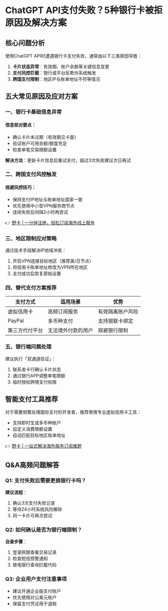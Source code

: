 # ChatGPT API支付失败？5种银行卡被拒原因及解决方案

## 核心问题分析
使用ChatGPT API时遭遇银行卡支付失败，通常由以下三类原因导致：
1. **卡片状态异常**：有效期、账户余额等关键信息变更
2. **支付风控拦截**：银行或平台反欺诈系统触发
3. **跨国支付限制**：地区IP与账单地址不符等情况

## 五大常见原因及应对方案

### 一、银行卡基础信息异常
#### 信息核对要点：
- 确认卡片未过期（有效期见卡面）
- 验证账户可用余额/额度充足
- 检查单笔交易限额设置

**解决方法**：更新卡片信息后重试支付，超过3次失败建议次日再试

### 二、跨国支付风控触发
#### 规避风控技巧：
- 保持支付IP地址与账单地址国家一致
- 优先使用中小型VPN服务商节点
- 连续失败后间隔2小时再尝试

👉 [野卡 | 一分钟注册，轻松订阅海外线上服务](https://bbtdd.com/yeka)

### 三、地区限制应对策略
通过技术手段解决IP地域冲突：
1. 开启VPN连接目标地区（推荐美/日节点）
2. 将信用卡账单地址修改为VPN所在地区
3. 支付成功后恢复原始设置

### 四、替代支付方案推荐
| 支付方式       | 适用场景                | 优势               |
|----------------|-------------------------|--------------------|
| 虚拟信用卡     | 高频订阅服务            | 有效隔离账户风险   |
| PayPal         | 多币种支付              | 支持银联卡绑定     |
| 第三方代付平台 | 无法境外付款的用户      | 规避银行限制       |

### 五、银行端问题处理
建议执行「双通道验证」：
1. 联系发卡行确认卡片状态
2. 通过银行APP调整单笔限额
3. 临时授权跨境支付权限

## 智能支付工具推荐
对于需要频繁处理国际支付的开发者，推荐使用专业虚拟信用卡工具：
- 支持即时生成多币种账户
- 自定义消费限额设置
- 自动匹配目标地区账单地址

👉 [野卡 | 一站式解决海外服务订阅难题](https://bbtdd.com/yeka)

## Q&A高频问题解答

### Q1: 支付失败后需要更换银行卡吗？
**建议流程**：
1. 确认3次支付失败记录
2. 等待24小时系统风险解除
3. 同一卡片可再次尝试

### Q2: 如何确认是否为银行端限制？
**自查步骤**：
1. 登录网银查看交易记录
2. 检查短信预警通知
3. 致电银行查询拦截代码

### Q3: 企业用户支付注意事项
- 建议开通企业版支付账户
- 优先使用对公美元账户
- 保留支付凭证用于退税